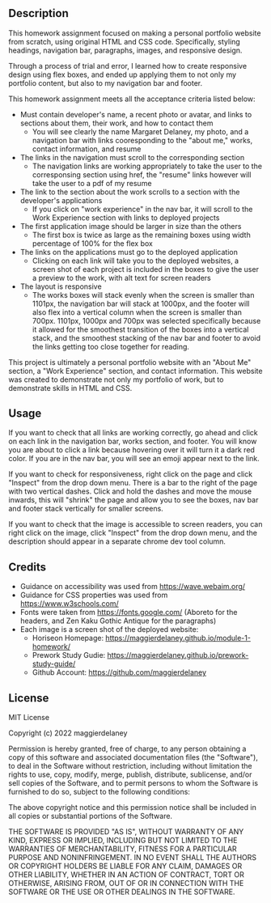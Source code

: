 # <Margaret-Delaney-Portfolio>

## Description

This homework assignment focused on making a personal portfolio website from scratch, using original HTML and CSS code. Specifically, styling headings, navigation bar, paragraphs, images, and responsive design.

Through a process of trial and error, I learned how to create responsive design using flex boxes, and ended up applying them to not only my portfolio content, but also to my navigation bar and footer. 

This homework assignment meets all the acceptance criteria listed below:
- Must contain developer's name, a recent photo or avatar, and links to sections about them, their work, and how to contact them
    - You will see clearly the name Margaret Delaney, my photo, and a navigation bar with links cooresponding to the "about me," works, contact information, and resume
- The links in the navigation must scroll to the corresponding section
    - The navigation links are working appropriately to take the user to the corresponsing section using href, the "resume" links however will take the user to a pdf of my resume
- The link to the section about the work scrolls to a section with the developer's applications
    - If you click on "work experience" in the nav bar, it will scroll to the Work Experience section with links to deployed projects
- The first application image should be larger in size than the others
    - The first box is twice as large as the remaining boxes using width percentage of 100% for the flex box
- The links on the applications must go to the deployed application
    - Clicking on each link will take you to the deployed websites, a screen shot of each project is included in the boxes to give the user a preview to the work, with alt text for screen readers
- The layout is responsive
    - The works boxes will stack evenly when the screen is smaller than 1101px, the navigation bar will stack at 1000px, and the footer will also flex into a vertical column when the screen is smaller than 700px. 1101px, 1000px and 700px was selected specifically because it allowed for the smoothest transition of the boxes into a vertical stack, and the smoothest stacking of the nav bar and footer to avoid the links getting too close together for reading.

This project is ultimately a personal portfolio website with an "About Me" section, a "Work Experience" section, and contact information. This website was created to demonstrate not only my portfolio of work, but to demonstrate skills in HTML and CSS.

## Usage

If you want to check that all links are working correctly, go ahead and click on each link in the navigation bar, works section, and footer. You will know you are about to click a link because hovering over it will turn it a dark red color. If you are in the nav bar, you will see an emoji appear next to the link.

If you want to check for responsiveness, right click on the page and click "Inspect" from the drop down menu. There is a bar to the right of the page with two vertical dashes. Click and hold the dashes and move the mouse inwards, this will "shrink" the page and allow you to see the boxes, nav bar and footer stack vertically for smaller screens.

If you want to check that the image is accessible to screen readers, you can right click on the image, click "Inspect" from the drop down menu, and the description should appear in a separate chrome dev tool column.

## Credits

- Guidance on accessibility was used from https://wave.webaim.org/ 
- Guidance for CSS properties was used from https://www.w3schools.com/
- Fonts were taken from https://fonts.google.com/ (Aboreto for the headers, and Zen Kaku Gothic Antique for the paragraphs)
- Each image is a screen shot of the deployed website:
    - Horiseon Homepage: https://maggierdelaney.github.io/module-1-homework/
    - Prework Study Gudie: https://maggierdelaney.github.io/prework-study-guide/
    - Github Account: https://github.com/maggierdelaney

## License

MIT License

Copyright (c) 2022 maggierdelaney

Permission is hereby granted, free of charge, to any person obtaining a copy
of this software and associated documentation files (the "Software"), to deal
in the Software without restriction, including without limitation the rights
to use, copy, modify, merge, publish, distribute, sublicense, and/or sell
copies of the Software, and to permit persons to whom the Software is
furnished to do so, subject to the following conditions:

The above copyright notice and this permission notice shall be included in all
copies or substantial portions of the Software.

THE SOFTWARE IS PROVIDED "AS IS", WITHOUT WARRANTY OF ANY KIND, EXPRESS OR
IMPLIED, INCLUDING BUT NOT LIMITED TO THE WARRANTIES OF MERCHANTABILITY,
FITNESS FOR A PARTICULAR PURPOSE AND NONINFRINGEMENT. IN NO EVENT SHALL THE
AUTHORS OR COPYRIGHT HOLDERS BE LIABLE FOR ANY CLAIM, DAMAGES OR OTHER
LIABILITY, WHETHER IN AN ACTION OF CONTRACT, TORT OR OTHERWISE, ARISING FROM,
OUT OF OR IN CONNECTION WITH THE SOFTWARE OR THE USE OR OTHER DEALINGS IN THE
SOFTWARE.